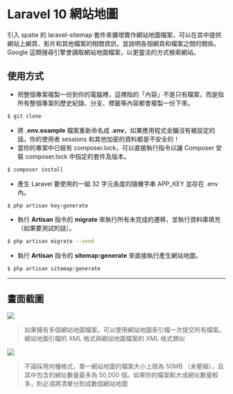 # Laravel 10 網站地圖

引入 spatie 的 laravel-sitemap 套件來擴增實作網站地圖檔案，可以在其中提供網站上網頁、影片和其他檔案的相關資訊，並說明各個網頁和檔案之間的關係。Google 這類搜尋引擎會讀取網站地圖檔案，以更靈活的方式檢索網站。

## 使用方式
- 把整個專案複製一份到你的電腦裡，這裡指的「內容」不是只有檔案，而是指所有整個專案的歷史紀錄、分支、標籤等內容都會複製一份下來。
```sh
$ git clone
```
- 將 __.env.example__ 檔案重新命名成 __.env__，如果應用程式金鑰沒有被設定的話，你的使用者 sessions 和其他加密的資料都是不安全的！
- 當你的專案中已經有 composer.lock，可以直接執行指令以讓 Composer 安裝 composer.lock 中指定的套件及版本。
```sh
$ composer install
```
- 產生 Laravel 要使用的一組 32 字元長度的隨機字串 APP_KEY 並存在 .env 內。
```sh
$ php artisan key:generate
```
- 執行 __Artisan__ 指令的 __migrate__ 來執行所有未完成的遷移，並執行資料庫填充（如果要測試的話）。
```sh
$ php artisan migrate --seed
```
- 執行 __Artisan__ 指令的 __sitemap:generate__ 來直接執行產生網站地圖。
```sh
$ php artisan sitemap:generate
```

----

## 畫面截圖
![](https://i.imgur.com/r45ugXZ.png)
> 如果擁有多個網站地圖檔案，可以使用網站地圖索引檔一次提交所有檔案。網站地圖引檔的 XML 格式與網站地圖檔案的 XML 格式類似

![](https://i.imgur.com/DtBTxha.png)
> 不論採用何種格式，單一網站地圖的檔案大小上限為 50MB （未壓縮），且其中包含的網址數量最多為 50,000 個。如果你的檔案較大或網址數量較多，則必須將清單分割成數個網站地圖
